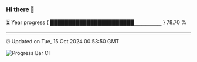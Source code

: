 ### Hi there 👋

⏳ Year progress { ███████████████████████▁▁▁▁▁▁▁ } 78.70 %

---

⏰ Updated on Tue, 15 Oct 2024 00:53:50 GMT

![Progress Bar CI](https://github.com/code-lakshay/GitHub-Actions-Demo/workflows/Progress%20Bar%20CI/badge.svg)
